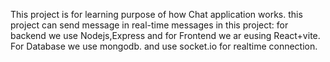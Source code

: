 This project is for learning purpose of how Chat application works.
this project can send message in real-time messages
in this project:
   for backend we use Nodejs,Express
    and for Frontend we ar eusing React+vite.
    For Database we use mongodb.
    and use socket.io for realtime connection.
    
